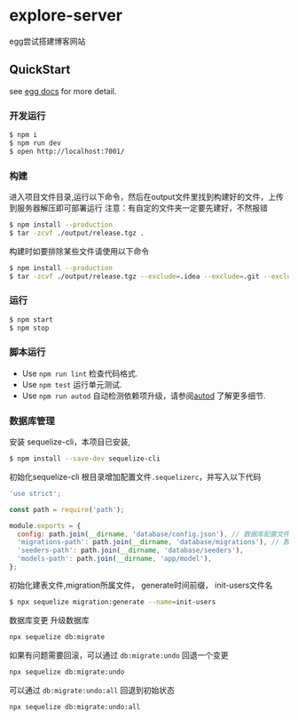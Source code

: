 # explore-server

egg尝试搭建博客网站

## QuickStart

<!-- add docs here for user -->

see [egg docs][egg] for more detail.

### 开发运行

```bash
$ npm i
$ npm run dev
$ open http://localhost:7001/
```
### 构建
进入项目文件目录,运行以下命令，然后在output文件里找到构建好的文件，上传到服务器解压即可部署运行
注意：有自定的文件夹一定要先建好，不然报错
```bash
$ npm install --production
$ tar -zcvf ./output/release.tgz .
```
构建时如要排除某些文件请使用以下命令
```bash
$ npm install --production
$ tar -zcvf ./output/release.tgz --exclude=.idea --exclude=.git --exclude=.github --exclude=output --exclude=node_modules  --exclude=logs  .
```

### 运行

```bash
$ npm start
$ npm stop
```

### 脚本运行

- Use `npm run lint` 检查代码格式.
- Use `npm test` 运行单元测试.
- Use `npm run autod` 自动检测依赖项升级，请参阅[autod](https://www.npmjs.com/package/autod) 了解更多细节.

### 数据库管理
安装 sequelize-cli，本项目已安装,
```bash
$ npm install --save-dev sequelize-cli
```
初始化sequelize-cli
根目录增加配置文件`.sequelizerc`，并写入以下代码
```javascript 1.8
'use strict';

const path = require('path');

module.exports = {
  config: path.join(__dirname, 'database/config.json'), // 数据库配置文件
  'migrations-path': path.join(__dirname, 'database/migrations'), // 数据库建表 结构变更目录
  'seeders-path': path.join(__dirname, 'database/seeders'),
  'models-path': path.join(__dirname, 'app/model'),
};
```
初始化建表文件,migration所属文件， generate时间前缀， init-users文件名
```bash
$ npx sequelize migration:generate --name=init-users
```
数据库变更
升级数据库
```bash
npx sequelize db:migrate
```
如果有问题需要回滚，可以通过 `db:migrate:undo` 回退一个变更
```bash
npx sequelize db:migrate:undo
```
可以通过 `db:migrate:undo:all` 回退到初始状态
```bash
npx sequelize db:migrate:undo:all
```
[egg]: https://eggjs.org
